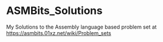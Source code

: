 # ASMBits_Solutions
My Solutions to the Assembly language based problem set at https://asmbits.01xz.net/wiki/Problem_sets

